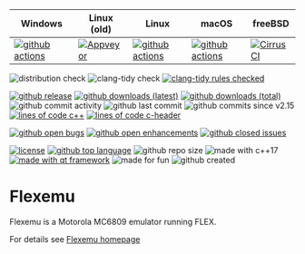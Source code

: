 | Windows | Linux (old) | Linux | macOS | freeBSD |
|---------|-------------|-------|-------|---------|
| [![github actions](https://github.com/aladur/flexemu/actions/workflows/windows-build-and-test.yml/badge.svg?branch=master)](https://github.com/aladur/flexemu/actions/workflows/windows-build-and-test.yml) | [![Appveyor](https://ci.appveyor.com/api/projects/status/github/aladur/flexemu?svg=true)](https://ci.appveyor.com/project/aladur/flexemu) | [![github actions](https://github.com/aladur/flexemu/actions/workflows/build-and-test.yml/badge.svg?branch=master)](https://github.com/aladur/flexemu/actions/workflows/build-and-test.yml) | [![github actions](https://github.com/aladur/flexemu/actions/workflows/macos-build-and-test.yml/badge.svg?branch=master)](https://github.com/aladur/flexemu/actions/workflows/macos-build-and-test.yml) | [![CirrusCI](https://api.cirrus-ci.com/github/aladur/flexemu.svg?branch=master)](https://cirrus-ci.com/github/aladur/flexemu/master) |

![distribution check](https://img.shields.io/github/actions/workflow/status/aladur/flexemu/distcheck.yml?style=plastic&label=distribution-check)
![clang-tidy check](https://img.shields.io/github/actions/workflow/status/aladur/flexemu/clang-tidy-check.yml?style=plastic&label=clang-tidy)
[![clang-tidy rules checked](https://img.shields.io/badge/dynamic/yaml?url=https%3A%2F%2Fraw.githubusercontent.com%2Faladur%2Fflexemu%2Fmaster%2Fmetadata.json&query=%24.clangTidyRules&style=plastic&label=clang-tidy%20rules%20checked&color=blue)](https://github.com/aladur/flexemu/blob/master/.clang-tidy)

[![github release](https://img.shields.io/github/v/release/aladur/flexemu?style=plastic)](https://github.com/aladur/flexemu/releases)
[![github downloads (latest)](https://img.shields.io/github/downloads/aladur/flexemu/latest/total?style=plastic&color=blue)](https://github.com/aladur/flexemu/releases)
[![github downloads (total)](https://img.shields.io/github/downloads/aladur/flexemu/total?style=plastic&label=downloads%40total&color=blue)](https://github.com/aladur/flexemu/releases)
![github commit activity](https://img.shields.io/github/commit-activity/y/aladur/flexemu?style=plastic)
![github last commit](https://img.shields.io/github/last-commit/aladur/flexemu?style=plastic&color=blue)
![github commits since v2.15](https://img.shields.io/github/commits-since/aladur/flexemu/V2.15?style=plastic)
[![lines of code c++](https://img.shields.io/badge/dynamic/yaml?url=https%3A%2F%2Fraw.githubusercontent.com%2Faladur%2Fflexemu%2Fmaster%2Fmetadata.json&query=%24.linesOfCode.cpp&style=plastic&label=lines%20of%20code%20c%2B%2B&color=blue)](https://github.com/aladur/flexemu/tree/master)
[![lines of code c-header](https://img.shields.io/badge/dynamic/yaml?url=https%3A%2F%2Fraw.githubusercontent.com%2Faladur%2Fflexemu%2Fmaster%2Fmetadata.json&query=%24.linesOfCode.cheader&style=plastic&label=lines%20of%20code%20c-header&color=blue)](https://github.com/aladur/flexemu/tree/master)

[![github open bugs](https://img.shields.io/github/issues-search?query=repo%3Aaladur%2Fflexemu%20is%3Aopen%20label%3Abug&label=open%20bugs&style=plastic)](https://github.com/search?q=repo%3Aaladur%2Fflexemu+is%3Aopen+label%3Abug&type=issues)
[![github open enhancements](https://img.shields.io/github/issues-search?query=repo%3Aaladur%2Fflexemu%20is%3Aopen%20label%3Aenhancement&label=open%20enhancements&style=plastic)](https://github.com/search?q=repo%3Aaladur%2Fflexemu%20is%3Aopen%20label%3Aenhancement&type=issues)
[![github closed issues](https://img.shields.io/github/issues-search?query=repo%3Aaladur%2Fflexemu%20is%3Aclosed&style=plastic&label=closed%20issues)](https://github.com/aladur/flexemu/issues?q=is%3Aissue+is%3Aclosed)

[![license](https://img.shields.io/github/license/aladur/flexemu?style=plastic&color=blue)](https://github.com/aladur/flexemu/blob/master/LICENSE)
[![github top language](https://img.shields.io/github/languages/top/aladur/flexemu?style=plastic)](https://github.com/search?q=repo%3Aaladur%2Fflexemu++language%3AC%2B%2B&type=code)
![github repo size](https://img.shields.io/github/repo-size/aladur/flexemu?style=plastic)
![made with c++17](https://img.shields.io/badge/made_with-c%2B%2B17-blue?style=plastic)
[![made with qt framework](https://img.shields.io/badge/made_with-Qt%20Framework-green?style=plastic&color=2cde85)](https://www.qt.io/product/framework)
![made for fun](https://img.shields.io/badge/made_with-fun-blue?style=plastic)
![github created](https://img.shields.io/github/created-at/aladur/flexemu?color=blue&style=plastic)

# Flexemu

Flexemu is a Motorola MC6809 emulator running FLEX.

For details see [Flexemu homepage](http://flexemu.neocities.org)

